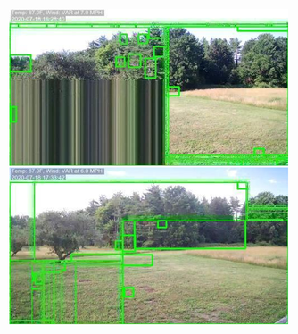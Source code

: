 ![20200718-162824-165829](in/20200718/20200718-162824-165829_0_.jpg)
![20200718-165834-172839](in/20200718/20200718-165834-172839_0_.jpg)
